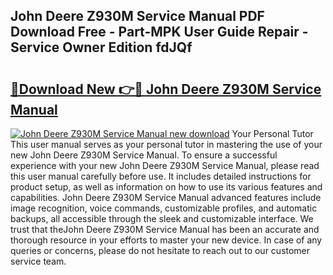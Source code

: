 ## John Deere Z930M Service Manual PDF Download Free - Part-MPK User Guide Repair - Service Owner Edition fdJQf

# <h2><a href="http://bc96926.oget.top/?id=John+Deere+Z930M+Service+Manual">🔗Download New 👉🔴 John Deere Z930M Service Manual</a></h2>

[![John Deere Z930M Service Manual new download](https://i.imgur.com/5g1atiW.png)](http://bc96926.oget.top/?id=John+Deere+Z930M+Service+Manual)
Your Personal Tutor This user manual serves as your personal tutor in mastering the use of your new John Deere Z930M Service Manual. To ensure a successful experience with your new John Deere Z930M Service Manual, please read this user manual carefully before use. It includes detailed instructions for product setup, as well as information on how to use its various features and capabilities. John Deere Z930M Service Manual advanced features include image recognition, voice commands, customizable profiles, and automatic backups, all accessible through the sleek and customizable interface. We trust that theJohn Deere Z930M Service Manual has been an accurate and thorough resource in your efforts to master your new device. In case of any queries or concerns, please do not hesitate to reach out to our customer service team.
